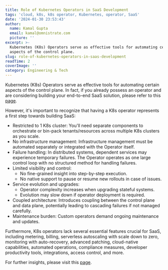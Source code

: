 ```yaml
---
title: Role of Kubernetes Operators in SaaS Development
tags: 'cloud, k8s, k8s operator, Kubernetes, operator, SaaS'
date: '2024-01-30 23:53:43'
author:
  name: Kamal Gupta
  email: kamal@omnistrate.com
  picture: ''
excerpt: >-
  Kubernetes (K8s) Operators serve as effective tools for automating certain
  aspects of the control plane.
slug: role-of-kubernetes-operators-in-saas-development
readTime: 2
coverImage: ''
category: Engineering & Tech
---
```


Kubernetes (K8s) Operators serve as effective tools for automating certain aspects of the control plane. In fact, if you already possess an operator and are considering building your end-to-end SaaS solution, please refer to this [page][1]. 

However, it's important to recognize that having a K8s operator represents a first step towards building SaaS:

- Restricted to 1 K8s cluster: You'll need separate components to orchestrate or bin-pack tenants/resources across multiple K8s clusters as you scale.
- No infrastructure management: Infrastructure management must be automated separately or integrated with the Operator itself.
- Failure handling: In distributed systems, dependent services may experience temporary failures. The Operator operates as one large control loop with no structured method for handling failures.
- Limited visibility and control:
    - No fine-grained insight into step-by-step execution.
    - No native support to pause or resume new rollouts in case of issues.
- Service evolution and upgrades:
    - Operator complexity increases when upgrading stateful systems.
    - Evolution may slow down if operator deployment is required.
- Coupled architecture: Introduces coupling between the control plane and data plane, potentially leading to cascading failures if not managed carefully.
- Maintenance burden: Custom operators demand ongoing maintenance and updates.

Furthermore, K8s operators lack several essential features crucial for SaaS, including metering, billing, serverless autoscaling with scale down to zero, monitoring with auto-recovery, advanced patching, cloud-native capabilities, automated operations, compliance measures, developer productivity tools, integrations, access control, and more. 

For further insights, please visit this [page][2].

  [1]: https://docs.omnistrate.com/concepts/integrate-existing-stack/#operator-support
  [2]: https://docs.omnistrate.com/concepts/what-is-omnistrate/#what-we-take-care-of-for-you
